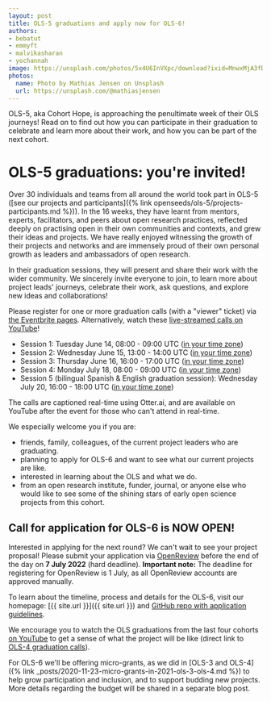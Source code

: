 ```yaml
---
layout: post
title: OLS-5 graduations and apply now for OLS-6!
authors:
- bebatut
- emmyft
- malvikasharan
- yochannah
image: https://unsplash.com/photos/5x4U6InVXpc/download?ixid=MnwxMjA3fDB8MXxzZWFyY2h8MTR8fGhpa2UlMjBncm91cCUyMHBlYWt8ZW58MHx8fHwxNjU0MjQxMDI2&force=true&w=1920
photos:
  name: Photo by Mathias Jensen on Unsplash
  url: https://unsplash.com/@mathiasjensen
---
```


OLS-5, aka Cohort Hope, is approaching the penultimate week of their OLS journeys! Read on to find out how you can participate in their graduation to celebrate and learn more about their work, and how you can be part of the next cohort.

# OLS-5 graduations: you're invited!

Over 30 individuals and teams from all around the world took part in OLS-5 ([see our projects and participants]({% link openseeds/ols-5/projects-participants.md %})). In the 16 weeks, they have learnt from mentors, experts, facilitators, and peers about open research practices, reflected deeply on practising open in their own communities and contexts, and grew their ideas and projects. We have really enjoyed witnessing the growth of their projects and networks and are immensely proud of their own personal growth as leaders and ambassadors of open research.

In their graduation sessions, they will present and share their work with the wider community. We sincerely invite everyone to join, to learn more about project leads' journeys, celebrate their work, ask questions, and explore new ideas and collaborations!

Please register for one or more graduation calls (with a "viewer" ticket) via [the Eventbrite pages](https://www.eventbrite.co.uk/o/open-life-science-31351238135). Alternatively, watch these [live-streamed calls on YouTube](https://youtube.com/c/openlifesci)!
- Session 1: Tuesday June 14, 08:00 - 09:00 UTC ([in your time zone](https://arewemeetingyet.com/London/2022-06-14/09:00/week-16-ols-5-grad1))
- Session 2: Wednesday June 15, 13:00 - 14:00 UTC ([in your time zone](https://arewemeetingyet.com/London/2022-06-15/14:00/week-16-ols-5-grad2))
- Session 3: Thursday June 16, 16:00 - 17:00 UTC ([in your time zone](https://arewemeetingyet.com/London/2022-06-16/17:00/week-16-ols-5-grad3))
- Session 4: Monday July 18, 08:00 - 09:00 UTC ([in your time zone](https://arewemeetingyet.com/London/2022-07-18/09:00/week-16-ols-5-grad4))
- Session 5 (bilingual Spanish & English graduation session): Wednesday July 20, 16:00 - 18:00 UTC ([in your time zone](https://arewemeetingyet.com/London/2022-07-20/17:00/week-16-ols-5-grad5))

The calls are captioned real-time using Otter.ai, and are available on YouTube after the event for those who can't attend in real-time.

We especially welcome you if you are:
- friends, family, colleagues, of the current project leaders who are graduating.
- planning to apply for OLS-6 and want to see what our current projects are like.
- interested in learning about the OLS and what we do.
- from an open research institute, funder, journal, or anyone else who would like to see some of the shining stars of early open science projects from this cohort.

## Call for application for OLS-6 is NOW OPEN!

Interested in applying for the next round? We can't wait to see your project proposal!
Please submit your application via [OpenReview](https://openreview.net/group?id=openlifesci.org/Open_Life_Science/2022/Cohort_6) before the end of the day on **7 July 2022** (hard deadline). **Important note:** The deadline for registering for OpenReview is 1 July, as all OpenReview accounts are approved manually.

To learn about the timeline, process and details for the OLS-6, visit our homepage: [{{ site.url }}]({{ site.url }}) and
[GitHub repo with application guidelines](https://github.com/open-life-science/application-forms).

We encourage you to watch the OLS graduations from the last four cohorts [on YouTube](https://www.youtube.com/openlifesci) to get a sense of what the project will be like (direct link to [OLS-4 graduation calls](https://www.youtube.com/playlist?list=PL1CvC6Ez54KD01eg-XVq0AUHNEpG9dnrA](https://www.youtube.com/playlist?list=PL1CvC6Ez54KCQDLgMKuFlcj2H6zsBi35D))).

For OLS-6 we'll be offering micro-grants, as we did in [OLS-3 and OLS-4]({% link _posts/2020-11-23-micro-grants-in-2021-ols-3-ols-4.md %}) to help grow participation and inclusion, and to support budding new projects. More details regarding the budget will be shared in a separate blog post.
